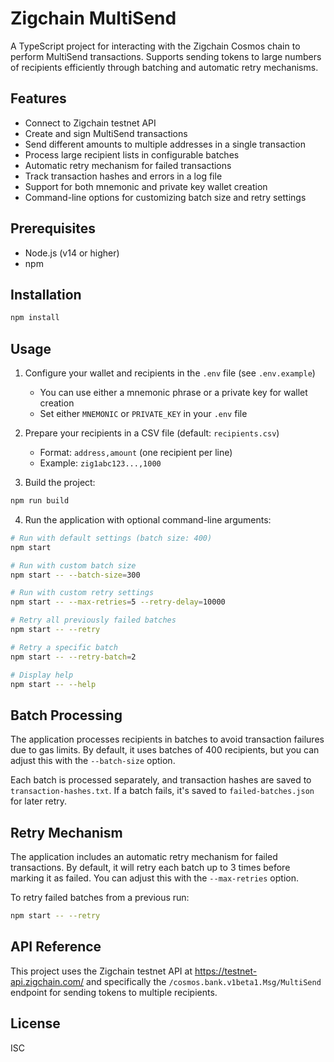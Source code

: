 # Zigchain MultiSend

A TypeScript project for interacting with the Zigchain Cosmos chain to perform MultiSend transactions. Supports sending tokens to large numbers of recipients efficiently through batching and automatic retry mechanisms.

## Features

- Connect to Zigchain testnet API
- Create and sign MultiSend transactions
- Send different amounts to multiple addresses in a single transaction
- Process large recipient lists in configurable batches
- Automatic retry mechanism for failed transactions
- Track transaction hashes and errors in a log file
- Support for both mnemonic and private key wallet creation
- Command-line options for customizing batch size and retry settings

## Prerequisites

- Node.js (v14 or higher)
- npm

## Installation

```bash
npm install
```

## Usage

1. Configure your wallet and recipients in the `.env` file (see `.env.example`)
   - You can use either a mnemonic phrase or a private key for wallet creation
   - Set either `MNEMONIC` or `PRIVATE_KEY` in your `.env` file

2. Prepare your recipients in a CSV file (default: `recipients.csv`)
   - Format: `address,amount` (one recipient per line)
   - Example: `zig1abc123...,1000`

3. Build the project:

```bash
npm run build
```

4. Run the application with optional command-line arguments:

```bash
# Run with default settings (batch size: 400)
npm start

# Run with custom batch size
npm start -- --batch-size=300

# Run with custom retry settings
npm start -- --max-retries=5 --retry-delay=10000

# Retry all previously failed batches
npm start -- --retry

# Retry a specific batch
npm start -- --retry-batch=2

# Display help
npm start -- --help
```

## Batch Processing

The application processes recipients in batches to avoid transaction failures due to gas limits. By default, it uses batches of 400 recipients, but you can adjust this with the `--batch-size` option.

Each batch is processed separately, and transaction hashes are saved to `transaction-hashes.txt`. If a batch fails, it's saved to `failed-batches.json` for later retry.

## Retry Mechanism

The application includes an automatic retry mechanism for failed transactions. By default, it will retry each batch up to 3 times before marking it as failed. You can adjust this with the `--max-retries` option.

To retry failed batches from a previous run:

```bash
npm start -- --retry
```

## API Reference

This project uses the Zigchain testnet API at https://testnet-api.zigchain.com/ and specifically the `/cosmos.bank.v1beta1.Msg/MultiSend` endpoint for sending tokens to multiple recipients.

## License

ISC
